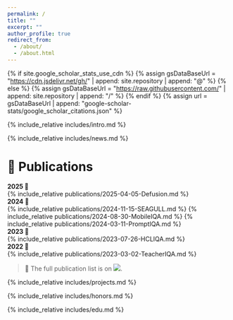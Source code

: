 ```yaml
---
permalink: /
title: ""
excerpt: ""
author_profile: true
redirect_from: 
  - /about/
  - /about.html
---
```


{% if site.google_scholar_stats_use_cdn %}
{% assign gsDataBaseUrl = "https://cdn.jsdelivr.net/gh/" | append: site.repository | append: "@" %}
{% else %}
{% assign gsDataBaseUrl = "https://raw.githubusercontent.com/" | append: site.repository | append: "/" %}
{% endif %}
{% assign url = gsDataBaseUrl | append: "google-scholar-stats/google_scholar_citations.json" %}
<span class='anchor' id='about-me'></span>

{% include_relative includes/intro.md %}

{% include_relative includes/news.md %}

# 📝 Publications 

<div class="year-badge">
    <b>2025 🐍</b>
</div>
{% include_relative publications/2025-04-05-Defusion.md %}

<div class="year-badge">
    <b>2024 🐲</b>
</div>
{% include_relative publications/2024-11-15-SEAGULL.md %}
{% include_relative publications/2024-08-30-MobileIQA.md %}
{% include_relative publications/2024-03-11-PromptIQA.md %}

<div class="year-badge">
    <b>2023 🐰</b>
</div>
{% include_relative publications/2023-07-26-HCLIQA.md %}

<div class="year-badge">
    <b>2022 🐯</b>
</div>
{% include_relative publications/2023-03-02-TeacherIQA.md %}

>  🌟 The full publication list is on <a href="https://scholar.google.com/citations?user=ozllxV4AAAAJ"><img src="https://img.shields.io/badge/Google%20Scholar-white?style=flat&logo=Google%20Scholar" style="max-width 100%; height: auto;"></a>.

{% include_relative includes/projects.md %}

{% include_relative includes/honors.md %}

{% include_relative includes/edu.md %}


